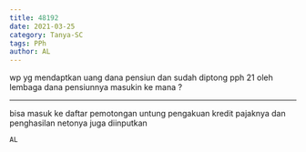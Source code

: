 ```yaml
---
title: 48192
date: 2021-03-25
category: Tanya-SC
tags: PPh
author: AL
---
```


wp yg mendaptkan uang dana pensiun dan sudah diptong pph 21 oleh lembaga dana pensiunnya masukin ke mana ?

---

bisa masuk ke daftar pemotongan untung pengakuan kredit pajaknya dan penghasilan netonya juga diinputkan

`AL`
